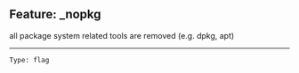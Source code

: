 ## Feature: _nopkg

<website-feature> all package system related tools are removed (e.g. dpkg, apt) </website-feature>

---

	Type: flag
#
